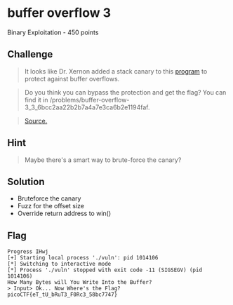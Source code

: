 # buffer overflow 3
Binary Exploitation - 450 points

## Challenge 
> It looks like Dr. Xernon added a stack canary to this [program](vuln) to protect against buffer overflows. 

>Do you think you can bypass the protection and get the flag? You can find it in /problems/buffer-overflow-3_3_6bcc2aa22b2b7a4a7e3ca6b2e1194faf. 

>[Source.](vuln.c)

## Hint
> Maybe there's a smart way to brute-force the canary?


## Solution

- Bruteforce the canary
- Fuzz for the offset size
- Override return address to win()


## Flag

	Progress IHwj
	[+] Starting local process './vuln': pid 1014106
	[*] Switching to interactive mode
	[*] Process './vuln' stopped with exit code -11 (SIGSEGV) (pid 1014106)
	How Many Bytes will You Write Into the Buffer?
	> Input> Ok... Now Where's the Flag?
	picoCTF{eT_tU_bRuT3_F0Rc3_58bc7747}